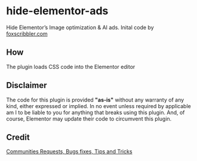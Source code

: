 # hide-elementor-ads

Hide Elementor’s Image optimization &amp; AI ads.
Inital code by [foxscribbler.com](https://foxscribbler.com/)

## How

The plugin loads CSS code into the Elementor editor

## Disclaimer

The code for this plugin is provided **"as-is"** without any warranty of any kind, either expressed or implied.
In no event unless required by applicable am I to be liable to you for anything that breaks using this plugin.
And, of course, Elementor may update their code to circumvent this plugin.

## Credit

[Communities Requests, Bugs fixes, Tips and Tricks](https://foxscribbler.com/communities-requests-bugs-fixes-tips-and-tricks/)
